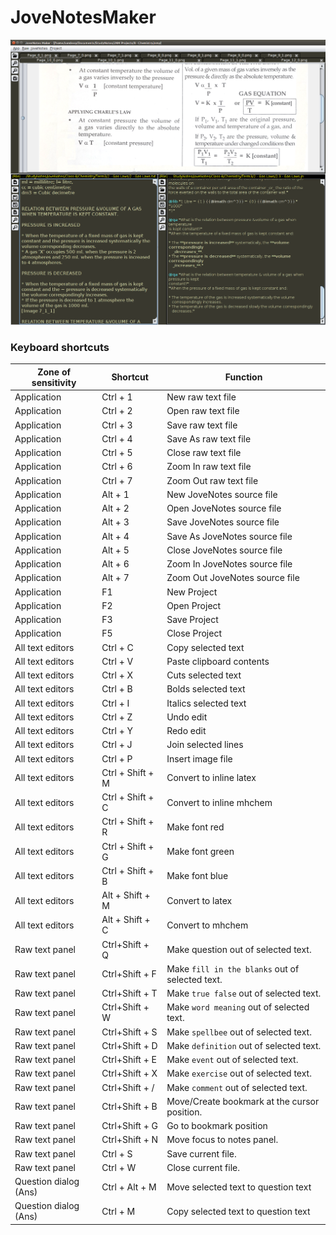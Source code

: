 # JoveNotesMaker

![Screenshot](/docs/app.png?raw=true)

### Keyboard shortcuts

Zone of sensitivity   | Shortcut         | Function
----------------------|------------------|----------------------
Application           | Ctrl + 1         | New raw text file
Application           | Ctrl + 2         | Open raw text file
Application           | Ctrl + 3         | Save raw text file
Application           | Ctrl + 4         | Save As raw text file
Application           | Ctrl + 5         | Close raw text file
Application           | Ctrl + 6         | Zoom In raw text file
Application           | Ctrl + 7         | Zoom Out raw text file
Application           | Alt  + 1         | New JoveNotes source file
Application           | Alt  + 2         | Open JoveNotes source file
Application           | Alt  + 3         | Save JoveNotes source file
Application           | Alt  + 4         | Save As JoveNotes source file
Application           | Alt  + 5         | Close JoveNotes source file
Application           | Alt  + 6         | Zoom In JoveNotes source file
Application           | Alt  + 7         | Zoom Out JoveNotes source file
Application           | F1               | New Project
Application           | F2               | Open Project
Application           | F3               | Save Project
Application           | F5               | Close Project
All text editors      | Ctrl + C         | Copy selected text
All text editors      | Ctrl + V         | Paste clipboard contents
All text editors      | Ctrl + X         | Cuts selected text
All text editors      | Ctrl + B         | Bolds selected text
All text editors      | Ctrl + I         | Italics selected text
All text editors      | Ctrl + Z         | Undo edit
All text editors      | Ctrl + Y         | Redo edit
All text editors      | Ctrl + J         | Join selected lines
All text editors      | Ctrl + P         | Insert image file
All text editors      | Ctrl + Shift + M | Convert to inline latex                       
All text editors      | Ctrl + Shift + C | Convert to inline mhchem 
All text editors      | Ctrl + Shift + R | Make font red 
All text editors      | Ctrl + Shift + G | Make font green 
All text editors      | Ctrl + Shift + B | Make font blue
All text editors      | Alt  + Shift + M | Convert to latex                       
All text editors      | Alt  + Shift + C | Convert to mhchem
Raw text panel        | Ctrl+Shift + Q   | Make question out of selected text.
Raw text panel        | Ctrl+Shift + F   | Make `fill in the blanks` out of selected text.
Raw text panel        | Ctrl+Shift + T   | Make `true false` out of selected text.
Raw text panel        | Ctrl+Shift + W   | Make `word meaning` out of selected text.
Raw text panel        | Ctrl+Shift + S   | Make `spellbee` out of selected text.
Raw text panel        | Ctrl+Shift + D   | Make `definition` out of selected text.
Raw text panel        | Ctrl+Shift + E   | Make `event` out of selected text.
Raw text panel        | Ctrl+Shift + X   | Make `exercise` out of selected text.
Raw text panel        | Ctrl+Shift + /   | Make `comment` out of selected text.
Raw text panel        | Ctrl+Shift + B   | Move/Create bookmark at the cursor position.
Raw text panel        | Ctrl+Shift + G   | Go to bookmark position
Raw text panel        | Ctrl+Shift + N   | Move focus to notes panel.
Raw text panel        | Ctrl + S         | Save current file.
Raw text panel        | Ctrl + W         | Close current file.
Question dialog (Ans) | Ctrl + Alt + M   | Move selected text to question text
Question dialog (Ans) | Ctrl + M         | Copy selected text to question text

